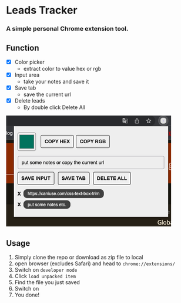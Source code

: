 # Leads Tracker

### A simple personal Chrome extension tool.  

## Function
- [x] Color picker
  - extract color to value hex or rgb
- [x] Input area
  - take your notes and save it
- [x] Save tab
  - save the current url
- [x] Delete leads
  - By double click Delete All

![alt](https://github.com/ej038b8vhu/Leads-tracker/blob/main/snapshot.png)

## Usage
1. Simply clone the repo or download as zip file to local
2. open browser (excludes Safari) and head to `chrome://extensions/`
3. Switch on `developer mode`
4. Click `load unpacked item`
5. Find the file you just saved
6. Switch on
7. You done!
